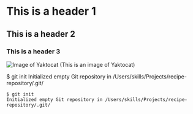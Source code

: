 # This is a header 1

## This is a header 2

### This is a header 3

![Image of Yaktocat](https://octodex.github.com/images/yaktocat.png)
(This is an image of Yaktocat)

$ git init
Initialized empty Git repository in /Users/skills/Projects/recipe-repository/.git/

```
$ git init
Initialized empty Git repository in /Users/skills/Projects/recipe-repository/.git/
```
